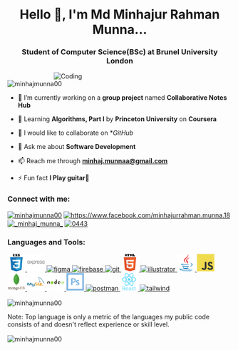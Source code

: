 <h1 align="center">Hello 👋, I'm Md Minhajur Rahman Munna...</h1>
<h3 align="center">Student of Computer Science(BSc) at Brunel University London</h3>
<img align="right" alt="Coding" width="400" src="https://media3.giphy.com/media/11jacPItBsJDLa/giphy.gif?cid=790b7611423ff2079a8dc8cab5c13a4aba9fd9c9d2a7883a&rid=giphy.gif&ct=g">

<p align="left"> <img src="https://komarev.com/ghpvc/?username=minhajmunna00&label=Profile%20views&color=5c1fea&style=flat" alt="minhajmunna00" /> </p>

- 🔭 I’m currently working on a **group project** named **Collaborative Notes Hub**

- 🌱 Learning **Algorithms, Part I** by **Princeton University** on **Coursera**

- 👯 I would like to collaborate on **GitHub*

- 💬 Ask me about **Software Development**

- 📫 Reach me through **minhaj.munnaa@gmail.com**

- ⚡ Fun fact **I Play guitar🎸**

<h3 align="left">Connect with me:</h3>
<p align="left">
<a href="https://linkedin.com/in/https:/minhajmunna00" target="blank"><img align="center" src="https://raw.githubusercontent.com/rahuldkjain/github-profile-readme-generator/master/src/images/icons/Social/linked-in-alt.svg" alt="minhajmunna00" height="30" width="40" /></a>
<a href="https://fb.com/https://www.facebook.com/minhajurrahman.munna.18" target="blank"><img align="center" src="https://raw.githubusercontent.com/rahuldkjain/github-profile-readme-generator/master/src/images/icons/Social/facebook.svg" alt="https://www.facebook.com/minhajurrahman.munna.18" height="30" width="40" /></a>
<a href="https://instagram.com/_minhaj_munna_" target="blank"><img align="center" src="https://raw.githubusercontent.com/rahuldkjain/github-profile-readme-generator/master/src/images/icons/Social/instagram.svg" alt="_minhaj_munna_" height="30" width="40" /></a>
<a href="https://discord.gg/0443" target="blank"><img align="center" src="https://raw.githubusercontent.com/rahuldkjain/github-profile-readme-generator/master/src/images/icons/Social/discord.svg" alt="0443" height="30" width="40" /></a>
</p>

<h3 align="left">Languages and Tools:</h3>
<p align="left"> <a href="https://www.w3schools.com/css/" target="_blank" rel="noreferrer"> <img src="https://raw.githubusercontent.com/devicons/devicon/master/icons/css3/css3-original-wordmark.svg" alt="css3" width="40" height="40"/> </a> <a href="https://expressjs.com" target="_blank" rel="noreferrer"> <img src="https://raw.githubusercontent.com/devicons/devicon/master/icons/express/express-original-wordmark.svg" alt="express" width="40" height="40"/> </a> <a href="https://www.figma.com/" target="_blank" rel="noreferrer"> <img src="https://www.vectorlogo.zone/logos/figma/figma-icon.svg" alt="figma" width="40" height="40"/> </a> <a href="https://firebase.google.com/" target="_blank" rel="noreferrer"> <img src="https://www.vectorlogo.zone/logos/firebase/firebase-icon.svg" alt="firebase" width="40" height="40"/> </a> <a href="https://git-scm.com/" target="_blank" rel="noreferrer"> <img src="https://www.vectorlogo.zone/logos/git-scm/git-scm-icon.svg" alt="git" width="40" height="40"/> </a> <a href="https://www.w3.org/html/" target="_blank" rel="noreferrer"> <img src="https://raw.githubusercontent.com/devicons/devicon/master/icons/html5/html5-original-wordmark.svg" alt="html5" width="40" height="40"/> </a> <a href="https://www.adobe.com/in/products/illustrator.html" target="_blank" rel="noreferrer"> <img src="https://www.vectorlogo.zone/logos/adobe_illustrator/adobe_illustrator-icon.svg" alt="illustrator" width="40" height="40"/> </a> <a href="https://www.java.com" target="_blank" rel="noreferrer"> <img src="https://raw.githubusercontent.com/devicons/devicon/master/icons/java/java-original.svg" alt="java" width="40" height="40"/> </a> <a href="https://developer.mozilla.org/en-US/docs/Web/JavaScript" target="_blank" rel="noreferrer"> <img src="https://raw.githubusercontent.com/devicons/devicon/master/icons/javascript/javascript-original.svg" alt="javascript" width="40" height="40"/> </a> <a href="https://www.mongodb.com/" target="_blank" rel="noreferrer"> <img src="https://raw.githubusercontent.com/devicons/devicon/master/icons/mongodb/mongodb-original-wordmark.svg" alt="mongodb" width="40" height="40"/> </a> <a href="https://www.mysql.com/" target="_blank" rel="noreferrer"> <img src="https://raw.githubusercontent.com/devicons/devicon/master/icons/mysql/mysql-original-wordmark.svg" alt="mysql" width="40" height="40"/> </a> <a href="https://nodejs.org" target="_blank" rel="noreferrer"> <img src="https://raw.githubusercontent.com/devicons/devicon/master/icons/nodejs/nodejs-original-wordmark.svg" alt="nodejs" width="40" height="40"/> </a> <a href="https://www.photoshop.com/en" target="_blank" rel="noreferrer"> <img src="https://raw.githubusercontent.com/devicons/devicon/master/icons/photoshop/photoshop-line.svg" alt="photoshop" width="40" height="40"/> </a> <a href="https://postman.com" target="_blank" rel="noreferrer"> <img src="https://www.vectorlogo.zone/logos/getpostman/getpostman-icon.svg" alt="postman" width="40" height="40"/> </a> <a href="https://reactjs.org/" target="_blank" rel="noreferrer"> <img src="https://raw.githubusercontent.com/devicons/devicon/master/icons/react/react-original-wordmark.svg" alt="react" width="40" height="40"/> </a> <a href="https://tailwindcss.com/" target="_blank" rel="noreferrer"> <img src="https://www.vectorlogo.zone/logos/tailwindcss/tailwindcss-icon.svg" alt="tailwind" width="40" height="40"/> </a> </p>

<p><img align="center" src="https://github-readme-stats.vercel.app/api/top-langs?username=minhajmunna00&show_icons=true&theme=dark&cache_seconds=1800&locale=en&layout=compact" alt="minhajmunna00" /></p>
<p>Note: Top language is only a metric of the languages my public code consists of and doesn't reflect experience or skill level.</P>
<p><img align="center" src="https://github-readme-streak-stats.herokuapp.com/?user=minhajmunna00&theme=dark" alt="minhajmunna00" /></p>

